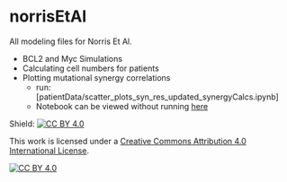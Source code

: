 # norrisEtAl
All modeling files for Norris Et Al.

- BCL2 and Myc Simulations
- Calculating cell numbers for patients
- Plotting mutational synergy correlations
  - run: [patientData/scatter_plots_syn_res_updated_synergyCalcs.ipynb]
  - Notebook can be viewed without running [here](https://nbviewer.org/github/SiFTW/patientData/scatter_plots_syn_res_updated_synergyCalcs.ipynb)

Shield: [![CC BY 4.0][cc-by-shield]][cc-by]

This work is licensed under a
[Creative Commons Attribution 4.0 International License][cc-by].

[![CC BY 4.0][cc-by-image]][cc-by]

[cc-by]: http://creativecommons.org/licenses/by/4.0/
[cc-by-image]: https://i.creativecommons.org/l/by/4.0/88x31.png
[cc-by-shield]: https://img.shields.io/badge/License-CC%20BY%204.0-lightgrey.svg
